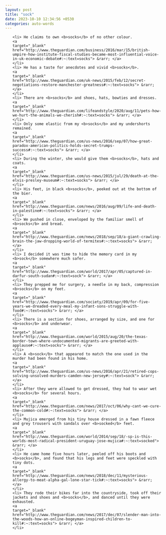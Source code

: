 ```yaml
---
layout: post
title: "sock"
date: 2023-10-10 12:34:56 +0530
categories: auto-words
---
```

<ol>

    <li> He claims to own <b>socks</b> of no other colour.
    <a 
    target="_blank" 
    href="http://www.theguardian.com/business/2016/mar/15/british-umpire-how-institute-fiscal-studies-became-most-influential-voice-in-uk-economic-debate#:~:text=socks"> &rarr; </a>
    </li>
    <li> He has a taste for anecdotes and vivid <b>socks</b>.
    <a 
    target="_blank" 
    href="http://www.theguardian.com/uk-news/2015/feb/12/secret-negotiations-restore-manchester-greatness#:~:text=socks"> &rarr; </a>
    </li>
    <li> There are <b>socks</b> and shoes, hats, bowties and dresses.
    <a 
    target="_blank" 
    href="http://www.theguardian.com/lifeandstyle/2020/aug/11/pets-how-we-hurt-the-animals-we-cherish#:~:text=socks"> &rarr; </a>
    </li>
    <li> Only some elastic from my <b>socks</b> and my undershorts remained.
    <a 
    target="_blank" 
    href="http://www.theguardian.com/us-news/2016/sep/07/how-great-paradox-american-politics-holds-secret-trumps-success#:~:text=socks"> &rarr; </a>
    </li>
    <li> During the winter, she would give them <b>socks</b>, hats and coats.
    <a 
    target="_blank" 
    href="http://www.theguardian.com/us-news/2015/jul/29/death-at-the-elvis-presley-museum#:~:text=socks"> &rarr; </a>
    </li>
    <li> His feet, in black <b>socks</b>, peeked out at the bottom of the bier.
    <a 
    target="_blank" 
    href="http://www.theguardian.com/news/2016/aug/09/life-and-death-in-palestine#:~:text=socks"> &rarr; </a>
    </li>
    <li> We pushed in close, enveloped by the familiar smell of <b>socks</b> and bread.
    <a 
    target="_blank" 
    href="http://www.theguardian.com/news/2018/sep/18/a-giant-crawling-brain-the-jaw-dropping-world-of-termites#:~:text=socks"> &rarr; </a>
    </li>
    <li> I decided it was time to hide the memory card in my <b>sock</b> somewhere much safer.
    <a 
    target="_blank" 
    href="http://www.theguardian.com/world/2017/apr/05/captured-in-darfur-south-sudan#:~:text=sock"> &rarr; </a>
    </li>
    <li> They prepped me for surgery, a needle in my back, compression <b>socks</b> on my feet.
    <a 
    target="_blank" 
    href="http://www.theguardian.com/society/2019/apr/09/for-five-years-we-dreaded-every-meal-my-infant-sons-struggle-with-food#:~:text=socks"> &rarr; </a>
    </li>
    <li> There is a section for shoes, arranged by size, and one for <b>socks</b> and underwear.
    <a 
    target="_blank" 
    href="http://www.theguardian.com/world/2015/aug/20/the-texas-border-town-where-undocumented-migrants-are-greeted-with-applause#:~:text=socks"> &rarr; </a>
    </li>
    <li> A <b>sock</b> that appeared to match the one used in the murder had been found in his home.
    <a 
    target="_blank" 
    href="http://www.theguardian.com/us-news/2016/apr/21/retired-cops-solving-unsolved-murders-camden-new-jersey#:~:text=sock"> &rarr; </a>
    </li>
    <li> After they were allowed to get dressed, they had to wear wet <b>socks</b> for several hours.
    <a 
    target="_blank" 
    href="http://www.theguardian.com/news/2017/oct/06/why-cant-we-cure-the-common-cold#:~:text=socks"> &rarr; </a>
    </li>
    <li> Mujica emerged from his tiny house dressed in a fawn fleece and grey trousers with sandals over <b>socked</b> feet.
    <a 
    target="_blank" 
    href="http://www.theguardian.com/world/2014/sep/18/-sp-is-this-worlds-most-radical-president-uruguay-jose-mujica#:~:text=socked"> &rarr; </a>
    </li>
    <li> He came home five hours later, peeled off his boots and <b>socks</b>, and found that his legs and feet were speckled with tiny dots.
    <a 
    target="_blank" 
    href="http://www.theguardian.com/news/2018/dec/11/mysterious-allergy-to-meat-alpha-gal-lone-star-tick#:~:text=socks"> &rarr; </a>
    </li>
    <li> They rode their bikes far into the countryside, took off their jackets and shoes and <b>socks</b>, and danced until they were exhausted.
    <a 
    target="_blank" 
    href="http://www.theguardian.com/news/2017/dec/07/slender-man-into-the-woods-how-an-online-bogeyman-inspired-children-to-kill#:~:text=socks"> &rarr; </a>
    </li>